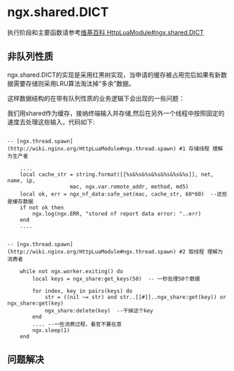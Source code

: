 ngx.shared.DICT
===========

执行阶段和主要函数请参考[维基百科 HttpLuaModule#ngx.shared.DICT](http://wiki.nginx.org/HttpLuaModule#ngx.shared.DICT)

非队列性质
------------
ngx.shared.DICT的实现是采用红黑树实现，当申请的缓存被占用完后如果有新数据需要存储则采用LRU算法淘汰掉“多余”数据。


这样数据结构的在带有队列性质的业务逻辑下会出现的一些问题：

我们用shared作为缓存，接纳终端输入并存储,然后在另外一个线程中按照固定的速度去处理这些输入，代码如下:

```

-- [ngx.thread.spawn](http://wiki.nginx.org/HttpLuaModule#ngx.thread.spawn) #1 存储线程 理解为生产者

	....
	local cache_str = string.format([[%s&%s&%s&%s&%s&%s&%s]], net, name, ip, 
                    mac, ngx.var.remote_addr, method, md5)
	local ok, err = ngx_nf_data:safe_set(mac, cache_str, 60*60)  --这些是缓存数据
	if not ok then
		ngx.log(ngx.ERR, "stored nf report data error: "..err)
	end
	....


-- [ngx.thread.spawn](http://wiki.nginx.org/HttpLuaModule#ngx.thread.spawn) #2 取线程 理解为消费者

	while not ngx.worker.exiting() do 
		local keys = ngx_share:get_keys(50)  -- 一秒处理50个数据

		for index, key in pairs(keys) do 
			str = ((nil ~= str) and str..[[#]]..ngx_share:get(key)) or ngx_share:get(key)
			ngx_share:delete(key)  --干掉这个key
		end
		.... --一些消费过程，看官不要在意
		ngx.sleep(1)
	end

```


问题解决
------------
